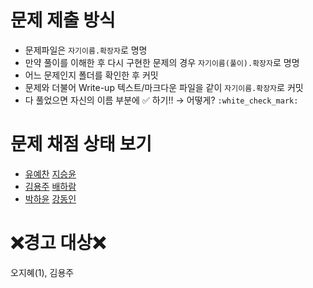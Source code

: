 # 문제 제출 방식

* 문제파일은 `자기이름.확장자`로 명명
* 만약 풀이를 이해한 후 다시 구현한 문제의 경우 `자기이름(풀이).확장자`로 명명
* 어느 문제인지 폴더를 확인한 후 커밋
* 문제와 더불어 Write-up 텍스트/마크다운 파일을 같이 `자기이름.확장자`로 커밋
* 다 풀었으면 자신의 이름 부분에 :white_check_mark: 하기!! → 어떻게? `:white_check_mark:`



# 문제 채점 상태 보기

* [유예찬](https://www.acmicpc.net/status?user_id=fbdp1202)   [지승윤](https://www.acmicpc.net/status?user_id=romanticist)   
* [김용주](https://www.acmicpc.net/status?user_id=jhvl4130)   [배하람](https://www.acmicpc.net/status?user_id=gkfkagkfka12)   
* [박하윤](https://www.acmicpc.net/status?user_id=gkahsdl)    [강동인](https://www.acmicpc.net/status?user_id=dongin) 

# :x:경고 대상:x:
오지혜(1), 김용주 

